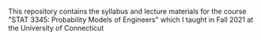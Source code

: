 This repository contains the syllabus and lecture materials for the course "STAT 3345: Probability Models of Engineers" which I taught in Fall 2021 at the University of Connecticut
